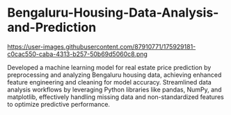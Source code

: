 
# Bengaluru-Housing-Data-Analysis-and-Prediction

https://user-images.githubusercontent.com/87910771/175929181-c0cac550-caba-4313-b257-50b69d5060c8.png

Developed a machine learning model for real estate price prediction by preprocessing and analyzing Bengaluru housing data, achieving enhanced feature engineering and cleaning for model accuracy.
Streamlined data analysis workflows by leveraging Python libraries like pandas, NumPy, and matplotlib, effectively handling missing data and non-standardized features to optimize predictive performance.
